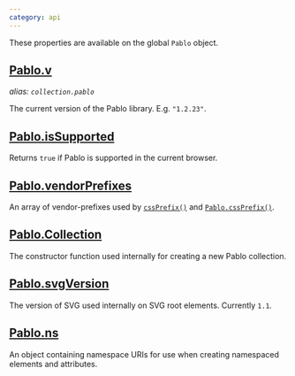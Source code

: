 ```yaml
---
category: api
---
```


These properties are available on the global `Pablo` object.


## [Pablo.v](/api/Pablo.v/)
_alias: `collection.pablo`_

The current version of the Pablo library. E.g. `"1.2.23"`.


## [Pablo.isSupported](/api/Pablo.isSupported/)

Returns `true` if Pablo is supported in the current browser.


## [Pablo.vendorPrefixes](/api/Pablo.vendorPrefixes/)

An array of vendor-prefixes used by [`cssPrefix()`](/api/cssPrefix/) and [`Pablo.cssPrefix()`](/api/Pablo.cssPrefix/).


## [Pablo.Collection](/api/Pablo.Collection/)

The constructor function used internally for creating a new Pablo collection.


## [Pablo.svgVersion](/api/Pablo.svgVersion/)

The version of SVG used internally on SVG root elements. Currently `1.1`.


## [Pablo.ns](/api/Pablo.ns/)

An object containing namespace URIs for use when creating namespaced elements and attributes.
